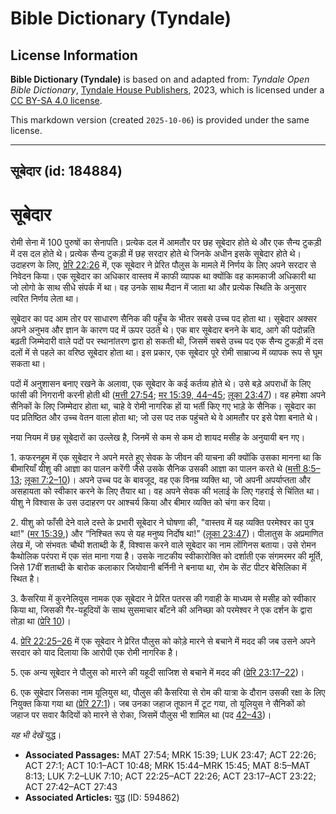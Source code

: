 # Bible Dictionary (Tyndale)

## License Information

**Bible Dictionary (Tyndale)** is based on and adapted from: _Tyndale Open Bible Dictionary_, [Tyndale House Publishers](https://tyndaleopenresources.com/), 2023, which is licensed under a [CC BY-SA 4.0 license](https://creativecommons.org/licenses/by-sa/4.0/legalcode.en).

This markdown version (created `2025-10-06`) is provided under the same license.



--------------------------------

## सूबेदार (id: 184884)

सूबेदार
=======

रोमी सेना में 100 पुरुषों का सेनापति। प्रत्येक दल में आमतौर पर छह सूबेदार होते थे और एक सैन्य टुकड़ी में दस दल होते थे। प्रत्येक सैन्य टुकड़ी में छह सरदार होते थे जिनके अधीन इसके सूबेदार होते थे। उदाहरण के लिए, [प्रेरि 22:26](https://ref.ly/Acts22:26) में, एक सूबेदार ने प्रेरित पौलुस के मामले में निर्णय के लिए अपने सरदार से निवेदन किया। एक सूबेदार का अधिकार वास्तव में काफी व्यापक था क्योंकि वह कामकाजी अधिकारी था जो लोगो के साथ सीधे संपर्क में था। वह उनके साथ मैदान में जाता था और प्रत्येक स्थिति के अनुसार त्वरित निर्णय लेता था।

सूबेदार का पद आम तोर पर साधारण सैनिक की पहुँच के भीतर सबसे उच्च पद होता था। सूबेदार अक्सर अपने अनुभव और ज्ञान के कारण पद में ऊपर उठते थे। एक बार सूबेदार बनने के बाद, आगे की पदोन्नति बढ़ती जिम्मेदारी वाले पदों पर स्थानांतरण द्वारा हो सकती थी, जिसमें सबसे उच्च पद एक सैन्य टुकड़ी में दस दलों में से पहले का वरिष्ठ सूबेदार होता था। इस प्रकार, एक सूबेदार पूरे रोमी साम्राज्य में व्यापक रूप से घूम सकता था।

पदों में अनुशासन बनाए रखने के अलावा, एक सूबेदार के कई कर्तव्य होते थे। उसे बड़े अपराधों के लिए फांसी की निगरानी करनी होती थी ([मत्ती 27:54](https://ref.ly/Matt27:54); [मर 15:39, 44–45](https://ref.ly/Mark15:39); [लूका 23:47](https://ref.ly/Luke23:47))। वह हमेशा अपने सैनिकों के लिए जिम्मेदार होता था, चाहे वे रोमी नागरिक हों या भर्ती किए गए भाड़े के सैनिक। सूबेदार का पद प्रतिष्ठित और उच्च वेतन वाला होता था; जो उस पद तक पहुंचते थे वे आमतौर पर इसे पेशा बनाते थे।

नया नियम में छह सूबेदारों का उल्लेख है, जिनमें से कम से कम दो शायद मसीह के अनुयायी बन गए।

1\. कफरनहूम में एक सूबेदार ने अपने मरते हुए सेवक के जीवन की याचना की क्योंकि उसका मानना ​​था कि बीमारियाँ यीशु की आज्ञा का पालन करेंगी जैसे उसके सैनिक उसकी आज्ञा का पालन करते थे ([मत्ती 8:5–13](https://ref.ly/Matt8:5-Matt8:13); [लूका 7:2–10](https://ref.ly/Luke7:2-Luke7:10))। अपने उच्च पद के बावजूद, वह एक विनम्र व्यक्ति था, जो अपनी अपर्याप्तता और असहायता को स्वीकार करने के लिए तैयार था। वह अपने सेवक की भलाई के लिए गहराई से चिंतित था। यीशु ने विश्वास के उस उदाहरण पर आश्चर्य किया और बीमार व्यक्ति को चंगा कर दिया।

2\. यीशु को फाँसी देने वाले दस्ते के प्रभारी सूबेदार ने घोषणा की, "वास्तव में यह व्यक्ति परमेश्वर का पुत्र था!" ([मर 15:39](https://ref.ly/Mark15:39),) और “निश्चित रूप से यह मनुष्य निर्दोष था!” ([लूका 23:47](https://ref.ly/Luke23:47))। पीलातुस के अप्रमाणित लेख में, जो संभवतः चौथी शताब्दी के हैं, विश्वास करने वाले सूबेदार का नाम लोंगिनस बताया। उसे रोमन कैथोलिक परंपरा में एक संत माना गया है। उसके नाटकीय स्वीकारोक्ति को दर्शाती एक संगमरमर की मूर्ति, जिसे 17वीं शताब्दी के बारोक कलाकार जियोवानी बर्निनी ने बनाया था, रोम के सेंट पीटर बेसिलिका में स्थित है।

3\. कैसरिया में कुरनेलियुस नामक एक सूबेदार ने प्रेरित पतरस की गवाही के माध्यम से मसीह को स्वीकार किया था, जिसकी गैर\-यहूदियों के साथ सुसमाचार बाँटने की अनिच्छा को परमेश्वर ने एक दर्शन के द्वारा तोड़ा था ([प्रेरि 10](https://ref.ly/Acts10:1-Acts10:48))।

4\. [प्रेरि 22:25–26](https://ref.ly/Acts22:25-Acts22:26) में एक सूबेदार ने प्रेरित पौलुस को कोड़े मारने से बचाने में मदद की जब उसने अपने सरदार को याद दिलाया कि आरोपी एक रोमी नागरिक है।

5\. एक अन्य सूबेदार ने पौलुस को मारने की यहूदी साजिश से बचाने में मदद की ([प्रेरि 23:17–22](https://ref.ly/Acts23:17-Acts23:22))।

6\. एक सूबेदार जिसका नाम यूलियुस था, पौलुस की कैसरिया से रोम की यात्रा के दौरान उसकी रक्षा के लिए नियुक्त किया गया था ([प्रेरि 27:1](https://ref.ly/Acts27:1))। जब उनका जहाज तूफान में टूट गया, तो यूलियुस ने सैनिकों को जहाज पर सवार कैदियों को मारने से रोका, जिसमें पौलुस भी शामिल था (पद [42–43](https://ref.ly/Acts27:42-Acts27:43))।

*यह भी देखें* युद्ध।

* **Associated Passages:** MAT 27:54; MRK 15:39; LUK 23:47; ACT 22:26; ACT 27:1; ACT 10:1–ACT 10:48; MRK 15:44–MRK 15:45; MAT 8:5–MAT 8:13; LUK 7:2–LUK 7:10; ACT 22:25–ACT 22:26; ACT 23:17–ACT 23:22; ACT 27:42–ACT 27:43
* **Associated Articles:** युद्ध (ID: 594862)

